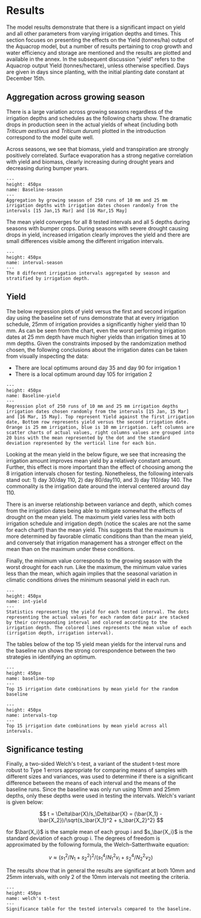 # Results

The model results demonstrate that there is a significant impact on yield and all other parameters from varying irrigation depths and times. This section focuses on presenting the effects on the Yield (tonnes/ha) output of the Aquacrop model, but a number of results pertaining to crop growth and water efficiency and storage are mentioned and the results are plotted and available in the annex. In the subsequent discussion "yield" refers to the Aquacrop output Yield (tonnes/hectare), unless otherwise specified. Days are given in days since planting, with the initial planting date constant at December 15th.


## Aggregation across growing season
There is a large variation across growing seasons regardless of the irrigation depths and schedules as the following charts show. The dramatic drops in production seen in the actual yields of wheat (including both *Triticum aestivus* and *Triticum durum*) plotted in the introduction correspond to the model quite well.

Across seasons, we see that biomass, yield and transpiration are strongly positively correlated. Surface evaporation has a strong negative correlation with yield and biomass, clearly increasing during drought years and decreasing during bumper years.

```{figure} figures/seasonal.png
---
height: 450px
name: Baseline-season
---
Aggregation by growing season of 250 runs of 10 mm and 25 mm irrigation depths with irrigation dates chosen randomly from the intervals [15 Jan,15 Mar] and [16 Mar,15 May]
```
The mean yield converges for all 8 tested intervals and all 5 depths during seasons with bumper crops. During seasons with severe drought causing drops in yield, increased irrigation clearly improves the yield and there are small differences visible among the different irrigation intervals.

```{figure} figures/season_.png
---
height: 450px
name: interval-season
---
The 8 different irrigation intervals aggregated by season and stratified by irrigation depth.
```

## Yield

The below regression plots of yield versus the first and second irrigation day using the baseline set of runs demonstrate that at every irrigation schedule, 25mm of irrigation provides a significantly higher yield than 10 mm. As can be seen from the chart, even the worst performing irrigation dates at 25 mm depth have much higher yields than irrigation times at 10 mm depths. Given the constraints imposed by the randomization method chosen, the following conclusions about the irrigation dates can be taken from visually inspecting the data:
* There are local optimums around day 35 and day 90 for irrigation 1
* There is a local optimum around day 105 for irrigation 2

```{figure} figures/reg-plot-yield.png
---
height: 450px
name: Baseline-yield
---
Regression plot of 250 runs of 10 mm and 25 mm irrigation depths irrigation dates chosen randomly from the intervals [15 Jan, 15 Mar] and [16 Mar, 15 May]. Top represent Yield against the first irrigation date, Bottom row represents yield versus the second irrigation date. Orange is 25 mm irrigation, blue is 10 mm irrigation. Left columns are scatter charts of actual values, right columns values are grouped into 20 bins with the mean represented by the dot and the standard deviation represented by the vertical line for each bin.
```

Looking at the mean yield in the below figure, we see that increasing the irrigation amount improves mean yield by a relatively constant amount. Further, this effect is more important than the effect of choosing among the 8 irrigation intervals chosen for testing. Nonetheless, the following intervals stand out: 1) day 30/day 110, 2) day 80/day110, and 3) day 110/day 140. The commonality is the irrigation date around the interval centered around day 110.

There is an inverse relationship between variance and depth, which comes from the irrigation dates being able to mitigate somewhat the effects of drought on the mean yield. The maximum yield varies less  with both irrigation schedule and irrigation depth (notice the scales are not the same for each chart!) than the mean yield. This suggests that the maximum is more determined by favorable climatic conditions than than the mean yield, and conversely that irrigation management has a stronger effect on the mean than on the maximum under these conditions.

Finally, the minimum value corresponds to the growing season with the worst drought for each run. Like the maximum, the minimum value varies less than the mean, which again implies that the seasonal variation in climatic conditions drives the minimum seasonal yield in each run.

```{figure} figures/yield_int.png
---
height: 450px
name: int-yield
---
Statistics representing the yield for each tested interval. The dots representing the actual values for each random date pair are stacked by their corresponding interval and colored according to the irrigation depth. The colored lines represents the mean value of each (irrigation depth, irrigation interval). 
```

The tables below of the top 15 yield mean yields for the interval runs and the baseline run shows the strong correspondence between the two strategies in identifying an optimum. 

```{figure} figures/topbase.png
---
height: 450px
name: baseline-top
---
Top 15 irrigation date combinations by mean yield for the random baseline
```

```{figure} figures/topintervals.png
---
height: 450px
name: intervals-top
---
Top 15 irrigation date combinations by mean yield across all intervals.
```

## Significance testing
Finally, a two-sided Welch's t-test, a variant of the student t-test more robust to Type 1 errors appropriate for comparing means of samples with different sizes and variances, was used to determine if there is a significant difference between the means of each interval and the means of the baseline runs. Since the baseline was only run using 10mm and 25mm depths, only these depths were used in testing the intervals. Welch's variant is given below:

$$
t = \Delta\bar{X}/s_\Delta\bar{X} = (\bar{X_1} - \bar{X_2})/\sqrt{s_\bar{X_1}^2 + s_\bar{X_2}^2}
$$

for $\bar{X_i}$ is the sample mean of each group i and $s_\bar{X_i}$ is the standard deviation of each group i. The degrees of freedom is approximated by the following formula, the Welch–Satterthwaite equation:

$$
v \approx  (s_1^2/N_1 + s_2^2)^2/(s_1^4/N_1^2v_i+s_2^4/N_2^2v_2)
$$

The results show that in general the results are significant at both 10mm and 25mm intervals, with only 2 of the 10mm intervals not meeting the criteria.

```{figure} figures/Selection_048.png
---
height: 450px
name: welch's t-test
---
Significance table for the tested intervals compared to the baseline.
```